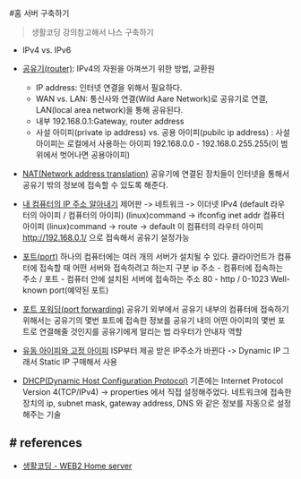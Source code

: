 #홈 서버 구축하기
> 생활코딩 강의참고해서 나스 구축하기
 
 - IPv4 vs. IPv6
 - [공유기(router)](https://opentutorials.org/course/3265/20033): IPv4의 자원을 아껴쓰기 위한 방법, 교환원
    - IP address: 인터넷 연결을 위해서 필요하다.
    - WAN vs. LAN: 통신사와 연결(Wild Aare Network)로 공유기로 연결, LAN(local area network)을 통해 공유된다.
    - 내부 192.168.0.1:Gateway, router address
    - 사설 아이피(private ip address) vs. 공용 아이피(pubilc ip address)
      : 사설 아이피는 로컬에서 사용하는 아이피 192.168.0.0 - 192.168.0.255.255(이 범위에서 벗어나면 공용아이피)
 
 - [NAT(Network address translation)](https://opentutorials.org/course/3265/20035)
    공유기에 연결된 장치들이 인터넷을 통해서 공유기 밖의 정보에 접속할 수 있도록 해준다.
 
 - [내 컴퓨터의 IP 주소 알아내기](https://opentutorials.org/course/3265/20036)
    제어판 -> 네트워크 -> 이더넷 IPv4 (default 라우터의 아이피 / 컴퓨터의 아이피)
    (linux)command -> ifconfig inet addr 컴퓨터 아이피
    (linux)command -> route -> default 이 컴퓨터의 라우터 아이피
    http://192.168.0.1/ 으로 접속해서 공유기 설정가능
    
 - [포트(port)](https://opentutorials.org/course/3265/20037)
    하나의 컴퓨터에는 여러 개의 서버가 설치될 수 있다.
    클라이언트가 컴퓨터에 접속할 때 어떤 서버와 접속하려고 하는지 구분
    ip 주소 - 컴퓨터에 접속하는 주소 / 포트 - 컴퓨터 안에 설치된 서버에 접속하는 주소
    80 - http / 0-1023 Well-known port(예약된 포트)
 
 - [포트 포워딩(port forwarding)](https://opentutorials.org/course/3265/20038)
    공유기 외부에서 공유기 내부의 컴퓨터에 접속하기 위해서는 공유기의 몇번 포트에 접속한 정보를
    공유기 내의 어떤 아이피의 몇번 포트로 연결해줄 것인지를 공유기에게 알리는 법
    라우터가 안내자 역할
 
 - [유동 아이피와 고정 아이피](https://opentutorials.org/course/3265/20056)
    ISP부터 제공 받은 IP주소가 바뀐다 -> Dynamic IP
    그래서 Static IP 구매해서 사용
 
 - [DHCP(Dynamic Host Configuration Protocol)](https://opentutorials.org/course/3265/20039)
    기존에는 Internet Protocol Version 4(TCP/IPv4) -> properties 에서 직접 설정해주었다.
    네트워크에 접속한 장치의 ip, subnet mask, gateway address, DNS 와 같은 정보를 자동으로 설정해주는 기술
    

## # references
- [생활코딩 - WEB2 Home server](https://opentutorials.org/course/3265)
